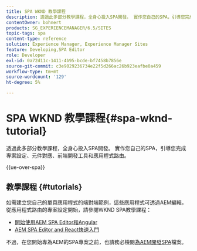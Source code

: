```yaml
---
title: SPA WKND 教學課程
description: 透過此多部分教學課程，全身心投入SPA開發。 實作您自己的SPA，引導您完成專案設定、元件對應、前端開發工具和應用程式路由。
contentOwner: bohnert
products: SG_EXPERIENCEMANAGER/6.5/SITES
topic-tags: spa
content-type: reference
solution: Experience Manager, Experience Manager Sites
feature: Developing,SPA Editor
role: Developer
exl-id: 0a72d11c-1411-4b95-bcde-bf7458b7856e
source-git-commit: c3e9029236734e22f5d266ac26b923eafbe0a459
workflow-type: tm+mt
source-wordcount: '129'
ht-degree: 5%

---
```


# SPA WKND 教學課程{#spa-wknd-tutorial}

透過此多部分教學課程，全身心投入SPA開發。 實作您自己的SPA，引導您完成專案設定、元件對應、前端開發工具和應用程式路由。

{{ue-over-spa}}

## 教學課程 {#tutorials}

如需建立您自己的單頁應用程式的端對端範例，這些應用程式可透過AEM編輯，從應用程式路由的專案設定開始，請參閱WKND SPA教學課程：

* [開始使用AEM SPA Editor和Angular](https://experienceleague.adobe.com/docs/experience-manager-learn/getting-started-with-aem-headless/spa-editor/angular/overview.html?lang=zh-Hant)
* [AEM SPA Editor and React快速入門](https://experienceleague.adobe.com/docs/experience-manager-learn/getting-started-with-aem-headless/spa-editor/react/overview.html?lang=zh-Hant)

不過，在您開始專為AEM的SPA專案之前，也請務必檢閱[為AEM開發SPA](/help/sites-developing/spa-architecture.md)檔案。
